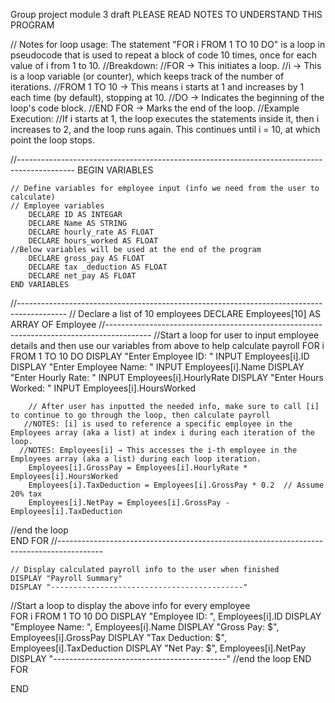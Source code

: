 Group project module 3 draft 
PLEASE READ NOTES TO UNDERSTAND THIS PROGRAM 

// Notes for loop usage: The statement "FOR i FROM 1 TO 10 DO" is a loop in pseudocode that is used to repeat a block of code 10 times, once for each value of i from 1 to 10.
//Breakdown:
//FOR → This initiates a loop.
//i → This is a loop variable (or counter), which keeps track of the number of iterations.
//FROM 1 TO 10 → This means i starts at 1 and increases by 1 each time (by default), stopping at 10.
//DO → Indicates the beginning of the loop's code block.
//END FOR → Marks the end of the loop.
//Example Execution:
//If i starts at 1, the loop executes the statements inside it, then i increases to 2, and the loop runs again. This continues until i = 10, at which point the loop stops.



//--------------------------------------------------------------------------------------------
BEGIN VARIABLES

    // Define variables for employee input (info we need from the user to calculate)
    // Employee variables 
        DECLARE ID AS INTEGAR
        DECLARE Name AS STRING
        DECLARE hourly_rate AS FLOAT
        DECLARE hours_worked AS FLOAT
    //Below variables will be used at the end of the program
        DECLARE gross_pay AS FLOAT
        DECLARE tax _deduction AS FLOAT
        DECLARE net_pay AS FLOAT
    END VARIABLES


//------------------------------------------------------------------------------------------
    // Declare a list of 10 employees
    DECLARE Employees[10] AS ARRAY OF Employee
//-----------------------------------------------------------------------------------------
    //Start a loop for user to input employee details and then use our variables from above to help calculate payroll
    FOR i FROM 1 TO 10 DO
        DISPLAY "Enter Employee ID: "
        INPUT Employees[i].ID
        DISPLAY "Enter Employee Name: "
        INPUT Employees[i].Name
        DISPLAY "Enter Hourly Rate: "
        INPUT Employees[i].HourlyRate
        DISPLAY "Enter Hours Worked: "
        INPUT Employees[i].HoursWorked

        // After user has inputted the needed info, make sure to call [i] to continue to go through the loop, then calculate payroll
       //NOTES: [i] is used to reference a specific employee in the Employees array (aka a list) at index i during each iteration of the loop.
      //NOTES: Employees[i] → This accesses the i-th employee in the Employees array (aka a list) during each loop iteration.
        Employees[i].GrossPay = Employees[i].HourlyRate * Employees[i].HoursWorked
        Employees[i].TaxDeduction = Employees[i].GrossPay * 0.2  // Assume 20% tax
        Employees[i].NetPay = Employees[i].GrossPay - Employees[i].TaxDeduction
//end the loop     
END FOR
//-----------------------------------------------------------------------------------------


    // Display calculated payroll info to the user when finished
    DISPLAY "Payroll Summary"
    DISPLAY "-------------------------------------------"
  //Start a loop to display the above info for every employee   
 FOR i FROM 1 TO 10 DO
        DISPLAY "Employee ID: ", Employees[i].ID
        DISPLAY "Employee Name: ", Employees[i].Name
        DISPLAY "Gross Pay: $", Employees[i].GrossPay
        DISPLAY "Tax Deduction: $", Employees[i].TaxDeduction
        DISPLAY "Net Pay: $", Employees[i].NetPay
        DISPLAY "-------------------------------------------"
    //end the loop 
    END FOR

END